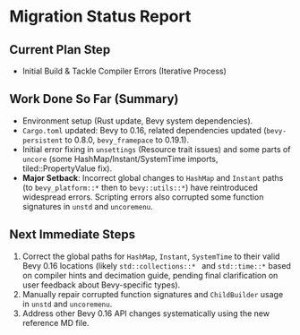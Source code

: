 # Migration Status Report

## Current Plan Step
- Initial Build & Tackle Compiler Errors (Iterative Process)

## Work Done So Far (Summary)
- Environment setup (Rust update, Bevy system dependencies).
- `Cargo.toml` updated: Bevy to 0.16, related dependencies updated (`bevy-persistent` to 0.8.0, `bevy_framepace` to 0.19.1).
- Initial error fixing in `unsettings` (Resource trait issues) and some parts of `uncore` (some HashMap/Instant/SystemTime imports, tiled::PropertyValue fix).
- **Major Setback**: Incorrect global changes to `HashMap` and `Instant` paths (to `bevy_platform::*` then to `bevy::utils::*`) have reintroduced widespread errors. Scripting errors also corrupted some function signatures in `unstd` and `uncoremenu`.

## Next Immediate Steps
1. Correct the global paths for `HashMap`, `Instant`, `SystemTime` to their valid Bevy 0.16 locations (likely `std::collections::* ` and `std::time::*` based on compiler hints and decimation guide, pending final clarification on user feedback about Bevy-specific types).
2. Manually repair corrupted function signatures and `ChildBuilder` usage in `unstd` and `uncoremenu`.
3. Address other Bevy 0.16 API changes systematically using the new reference MD file.
